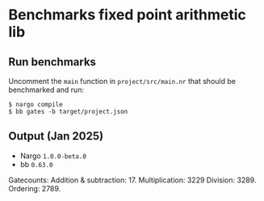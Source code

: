 # Benchmarks fixed point arithmetic lib

## Run benchmarks

Uncomment the `main` function in `project/src/main.nr` that should be benchmarked and run:
```=bash
$ nargo compile
$ bb gates -b target/project.json
```

## Output (Jan 2025)

- Nargo `1.0.0-beta.0`
- bb `0.63.0`

Gatecounts: 
Addition & subtraction: 17.
Multiplication: 3229
Division: 3289.
Ordering: 2789. 